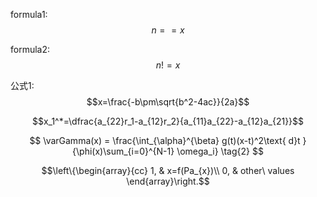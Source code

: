 <script type="text/javascript" async src="https://cdn.mathjax.org/mathjax/latest/MathJax.js?config=TeX-MML-AM_CHTML"> </script>
formula1: $$n==x$$

formula2: $$n!=x$$


公式1: $$x=\frac{-b\pm\sqrt{b^2-4ac}}{2a}$$

$$x_1^*=\dfrac{a_{22}r_1-a_{12}r_2}{a_{11}a_{22}-a_{12}a_{21}}$$

$$
 \varGamma(x) = \frac{\int_{\alpha}^{\beta} g(t)(x-t)^2\text{ d}t }{\phi(x)\sum_{i=0}^{N-1} \omega_i} \tag{2}
$$



$$\left\{\begin{array}{cc} 
		1, & x=f(Pa_{x})\\ 
		0, & other\ values 
	\end{array}\right.$$
